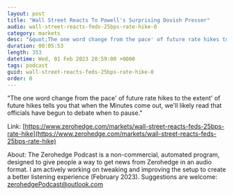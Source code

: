 ```yaml
---
layout: post
title: "Wall Street Reacts To Powell's Surprising Dovish Presser"
audio: wall-street-reacts-feds-25bps-rate-hike-0
category: markets
desc: "&quot;The one word change from the pace' of future rate hikes to the extent' of future hikes tells you that when the Minutes come out, we'll likely read that officials have begun to debate when to pause.&quot;"
duration: 00:05:53
length: 353
datetime: Wed, 01 Feb 2023 20:59:00 +0000
tags: podcast
guid: wall-street-reacts-feds-25bps-rate-hike-0
order: 0
---
```

&quot;The one word change from the pace' of future rate hikes to the extent' of future hikes tells you that when the Minutes come out, we'll likely read that officials have begun to debate when to pause.&quot;

Link: [https://www.zerohedge.com/markets/wall-street-reacts-feds-25bps-rate-hike](https://www.zerohedge.com/markets/wall-street-reacts-feds-25bps-rate-hike)

About: The Zerohedge Podcast is a non-commercial, automated program, designed to give people a way to get news from Zerohedge in an audio format.  I am actively working on tweaking and improving the setup to create a better listening experience (February 2023).  Suggestions are welcome: [zerohedgePodcast@outlook.com](mailto:zerohedgePodcast@outlook.com)
